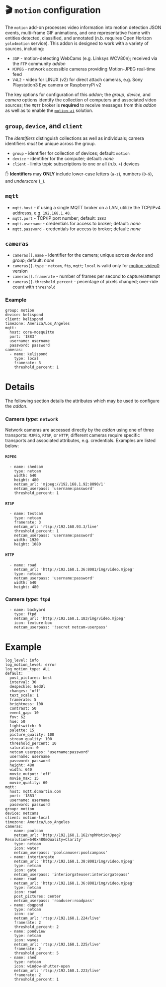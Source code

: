 # &#127916; `motion` configuration 
The `motion` add-on processes video information into motion detection JSON events, multi-frame GIF animations, and one representative frame with entities detected, classified, and annotated (n.b. requires Open Horizon `yolo4motion` service).  This addon is designed to work with a variety of sources, including:

+ `3GP` - motion-detecting WebCams (e.g. Linksys WCV80n); received via the `FTP` community _addon_
+ `MJPEG` - network accessible cameras providing Motion-JPEG real-time feed
+ `V4L2` - video for LINUX (v2) for direct attach cameras, e.g. Sony Playstation3 Eye camera or RaspberryPi v2

The key options for configuration of this _addon_; the _group_, _device_, and _camera_ options identify the collection of computers and associated video sources; the `MQTT` broker is **required** to receive messages from this _addon_ as well as to enable the [`motion-ai`](http://github.com/dcmartin/motion-ai) solution.

## `group`, `device`, and `client`
The _identifiers_ distinguish collections as well as individuals; camera identifiers _must_ be unique across the group.

+ `group` - identifier for collection of devices; default: `motion`
+ `device` - identifier for the computer; default: _none_
+ `client` - limits topic subscriptions to one or all (n.b. `+`) devices

&#9995; **Identifiers** may **ONLY** include lower-case letters (`a-z`), numbers (`0-9`), and _underscore_ (`_`).

## `mqtt`
+ `mqtt.host` - if using a single MQTT broker on a LAN, utilize the TCP/IPv4 addresss, e.g. `192.168.1.40`.
+ `mqtt.port` - TCP/IP port number; default: `1883`
+ `mqtt.username` - credentials for access to broker; default: _none_
+ `mqtt.password` - credentials for access to broker; default: _none_

## `cameras`
+ `cameras[].name` - identifier for the camera; unique across _device_ and _group_; default: _none_
+ `cameras[].type` - `netcam`, `ftp`, `mqtt`; `local` is valid only for [motion-video0](http://github.com/dcmartin/addon-motion-video) version
+ `cameras[].framerate` - number of frames per second to capture/attempt
+ `cameras[].threshold_percent` - pecentage of pixels changed; over-ride count with `threshold`

### Example
```
group: motion
device: kelispond
client: kelispond
timezone: America/Los_Angeles
mqtt:
  host: core-mosquitto
  port: '1883'
  username: username
  password: password
cameras:
  - name: kelispond
    type: local
    framerate: 3
    threshold_percent: 1
```

# Details
The following section details the attributes which may be used to configure the _addon_.

### Camera _type_: `network`
Network cameras are accessed directly by the _addon_ using one of three transports: `MJPEG`, `RTSP`, or `HTTP`; different cameras
require specific transports and associated attributes, e.g. credentials.  Examples are listed below:

#### `MJPEG`
```
  - name: shedcam
    type: netcam
    width: 640
    height: 480
    netcam_url: 'mjpeg://192.168.1.92:8090/1'
    netcam_userpass: 'username:password'
    threshold_percent: 1
```

#### `RTSP`
```
  - name: testcam
    type: netcam
    framerate: 3
    netcam_url: 'rtsp://192.168.93.3/live'
    threshold_percent: 1
    netcam_userpass: 'username:password'
    width: 1920
    height: 1080
```

#### `HTTP`
```
  - name: road
    netcam_url: 'http://192.168.1.36:8081/img/video.mjpeg'
    type: netcam
    netcam_userpass: 'username:password'
    width: 640
    height: 480
```

### Camera  _type_: `ftpd`

```
  - name: backyard
    type: ftpd
    netcam_url: 'http://192.168.1.183/img/video.mjpeg'
    icon: texture-box
    netcam_userpass: '!secret netcam-userpass'
```

# Example

```
log_level: info
log_motion_level: error
log_motion_type: ALL
default:
  post_pictures: best
  interval: 30
  despeckle: EedDl
  changes: 'off'
  text_scale: 1
  framerate: 5
  brightness: 100
  contrast: 50
  event_gap: 10
  fov: 62
  hue: 50
  lightswitch: 0
  palette: 15
  picture_quality: 100
  stream_quality: 100
  threshold_percent: 10
  saturation: 0
  netcam_userpass: 'username:password'
  username: username
  password: password
  height: 480
  width: 640
  movie_output: 'off'
  movie_max: 15
  movie_quality: 60
mqtt:
  host: mqtt.dcmartin.com
  port: '1883'
  username: username
  password: password
group: motion
device: netcams
client: motion-local
timezone: America/Los_Angeles
cameras:
  - name: poolcam
    netcam_url: 'http://192.168.1.162/nphMotionJpeg?Resolution=640x480&Quality=Clarity'
    type: netcam
    icon: water
    netcam_userpass: 'poolcamuser:poolcampass'
  - name: interiorgate
    netcam_url: 'http://192.168.1.38:8081/img/video.mjpeg'
    type: netcam
    icon: gate
    netcam_userpass: 'interiorgateuser:interiorgatepass'
  - name: road
    netcam_url: 'http://192.168.1.36:8081/img/video.mjpeg'
    type: netcam
    icon: road
    post_pictures: center
    netcam_userpass: 'roaduser:roadpass'
  - name: dogpond
    type: netcam
    icon: car
    netcam_url: 'rtsp://192.168.1.224/live'
    framerate: 2
    threshold_percent: 2
  - name: pondview
    type: netcam
    icon: waves
    netcam_url: 'rtsp://192.168.1.225/live'
    framerate: 2
    threshold_percent: 5
  - name: shed
    type: netcam
    icon: window-shutter-open
    netcam_url: 'rtsp://192.168.1.223/live'
    framerate: 2
    threshold_percent: 1
```
